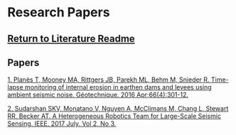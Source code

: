 # Research Papers
## [Return to Literature Readme](https://github.com/ARTS-Laboratory/Solar-Charged-UAV-deployable-Penetrometer-System-for-Fault-Detection-of-Geological-Structures/tree/main/relevant_literature)

## Papers
[1. Planès T, Mooney MA, Rittgers JB, Parekh ML, Behm M, Snieder R. Time-lapse monitoring of internal erosion in earthen dams and levees using ambient seismic noise. Géotechnique. 2016 Apr;66(4):301-12.](https://www.researchgate.net/publication/285729391_Time-lapse_monitoring_of_internal_erosion_in_earthen_dams_and_levees_using_ambient_seismic_noise)

[2. Sudarshan SKV, Monatano V, Nguyen A, McClimans M, Chang L, Stewart RR, Becker AT. A Heterogeneous Robotics Team for Large-Scale Seismic Sensing. IEEE. 2017 July. Vol 2, No 3.](https://ieeexplore.ieee.org/document/7847406)
